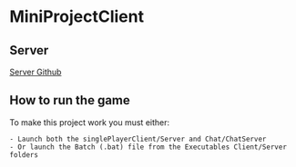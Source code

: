 # MiniProjectClient

## Server
[Server Github](https://github.com/kmortensenf/MiniProjectServer)

## How to run the game

To make this project work you must either:

	- Launch both the singlePlayerClient/Server and Chat/ChatServer
	- Or launch the Batch (.bat) file from the Executables Client/Server folders
